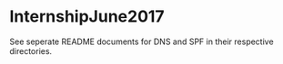# InternshipJune2017

See seperate README documents for DNS and SPF in their respective directories.
